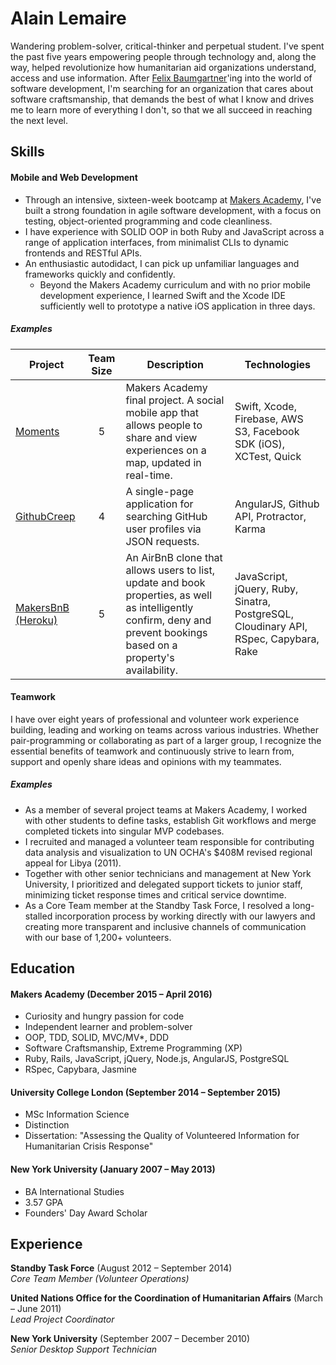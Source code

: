 # Alain Lemaire

Wandering problem-solver, critical-thinker and perpetual student. I've spent the past five years empowering people through technology and, along the way, helped revolutionize how humanitarian aid organizations understand, access and use information. After [Felix Baumgartner](https://youtu.be/FHtvDA0W34I?t=1m)'ing into the world of software development, I'm searching for an organization that cares about software craftsmanship, that demands the best of what I know and drives me to learn more of everything I don't, so that we all succeed in reaching the next level.

## Skills

#### Mobile and Web Development
* Through an intensive, sixteen-week bootcamp at [Makers Academy](http://www.makersacademy.com), I've built a strong foundation in agile software development, with a focus on testing, object-oriented programming and code cleanliness.
* I have experience with SOLID OOP in both Ruby and JavaScript across a range of application interfaces, from minimalist CLIs to dynamic frontends and RESTful APIs.
* An enthusiastic autodidact, I can pick up unfamiliar languages and frameworks quickly and confidently.
  * Beyond the Makers Academy curriculum and with no prior mobile development experience, I learned Swift and the Xcode IDE sufficiently well to prototype a native iOS application in three days.

##### Examples
| Project | Team Size | Description | Technologies |
|---------|:---------:|-------------|--------------|
|[Moments](https://github.com/BjoernWagner/moments) | 5 | Makers Academy final project. A social mobile app that allows people to share and view experiences on a map, updated in real-time. | Swift, Xcode, Firebase, AWS S3, Facebook SDK (iOS), XCTest, Quick |
|[GithubCreep](https://github.com/BjoernWagner/github-creep) | 4 | A single-page application for searching GitHub user profiles via JSON requests. | AngularJS, Github API, Protractor, Karma |
|[MakersBnB](https://github.com/RPiper93/makers_bnb) [(Heroku)](http://makers-bnb.herokuapp.com) | 5 | An AirBnB clone that allows users to list, update and book properties, as well as intelligently confirm, deny and prevent bookings based on a property's availability. | JavaScript, jQuery, Ruby, Sinatra, PostgreSQL, Cloudinary API, RSpec, Capybara, Rake |

#### Teamwork
I have over eight years of professional and volunteer work experience building, leading and working on teams across various industries. Whether pair-programming or collaborating as part of a larger group, I recognize the essential benefits of teamwork and continuously strive to learn from, support and openly share ideas and opinions with my teammates.

##### Examples
- As a member of several project teams at Makers Academy, I worked with other students to define tasks, establish Git workflows and merge completed tickets into singular MVP codebases.
- I recruited and managed a volunteer team responsible for contributing data analysis and visualization to UN OCHA's $408M revised regional appeal for Libya (2011).
- Together with other senior technicians and management at New York University, I prioritized and delegated support tickets to junior staff, minimizing ticket response times and critical service downtime.
- As a Core Team member at the Standby Task Force, I resolved a long-stalled incorporation process by working directly with our lawyers and creating more transparent and inclusive channels of communication with our base of 1,200+ volunteers.

## Education

#### Makers Academy (December 2015 – April 2016)
- Curiosity and hungry passion for code
- Independent learner and problem-solver
- OOP, TDD, SOLID, MVC/MV*, DDD
- Software Craftsmanship, Extreme Programming (XP)
- Ruby, Rails, JavaScript, jQuery, Node.js, AngularJS, PostgreSQL
- RSpec, Capybara, Jasmine

#### University College London (September 2014 – September 2015)
- MSc Information Science
- Distinction
- Dissertation: "Assessing the Quality of Volunteered Information for Humanitarian Crisis Response"

#### New York University (January 2007 – May 2013)
- BA International Studies
- 3.57 GPA
- Founders' Day Award Scholar

## Experience

**Standby Task Force** (August 2012 – September 2014)   
*Core Team Member (Volunteer Operations)*

**United Nations Office for the Coordination of Humanitarian Affairs** (March – June 2011)   
*Lead Project Coordinator*

**New York University** (September 2007 – December 2010)   
*Senior Desktop Support Technician*
